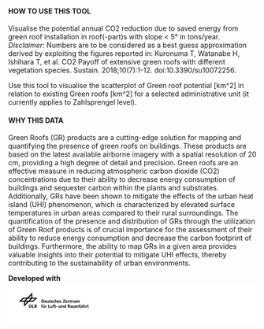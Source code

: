#### HOW TO USE THIS TOOL

Visualise the potential annual CO2 reduction due to saved energy from green roof installation in roof(-part)s with slope < 5° in tons/year.  
*Disclaimer*: Numbers are to be considered as a best guess approximation derived by exploiting the figures reported in: Kuronuma T, Watanabe H, Ishihara T, et al. CO2 Payoff of extensive green roofs with different vegetation species. Sustain. 2018;10(7):1-12. doi:10.3390/su10072256.

Use this tool to visualise the scatterplot of Green roof potential [km^2] in relation to existing Green roofs [km^2] for a selected administrative unit (it currently applies to Zahlsprengel level).


#### WHY THIS DATA

Green Roofs (GR) products are a cutting-edge solution for mapping and quantifying the presence of green roofs on buildings. These products are based on the latest available airborne imagery with a spatial resolution of 20 cm, providing a high degree of detail and precision. Green roofs are an effective measure in reducing atmospheric carbon dioxide (CO2) concentrations due to their ability to decrease energy consumption of buildings and sequester carbon within the plants and substrates. Additionally, GRs have been shown to mitigate the effects of the urban heat island (UHI) phenomenon, which is characterized by elevated surface temperatures in urban areas compared to their rural surroundings. The quantification of the presence and distribution of GRs through the utilization of Green Roof products is of crucial importance for the assessment of their ability to reduce energy consumption and decrease the carbon footprint of buildings. Furthermore, the ability to map GRs in a given area provides valuable insights into their potential to mitigate UHI effects, thereby contributing to the sustainability of urban environments.

**Developed with**  
![](https://github.com/eurodatacube/eodash-assets/blob/main/collections/gtif-logos/dlr_row.jpg)
